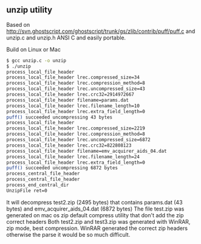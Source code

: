 ## unzip utility

Based on http://svn.ghostscript.com/ghostscript/trunk/gs/zlib/contrib/puff/puff.c and unzip.c and unzip.h
ANSI C and easily portable.

Build on Linux or Mac

```bash
$ gcc unzip.c -o unzip
$ ./unzip
process_local_file_header
process_local_file_header lrec.compressed_size=34
process_local_file_header lrec.compression_method=8
process_local_file_header lrec.uncompressed_size=43
process_local_file_header lrec.crc32=2914972667
process_local_file_header filename=params.dat
process_local_file_header lrec.filename_length=10
process_local_file_header lrec.extra_field_length=0
puff() succeeded uncompressing 43 bytes
process_local_file_header
process_local_file_header lrec.compressed_size=2219
process_local_file_header lrec.compression_method=8
process_local_file_header lrec.uncompressed_size=6872
process_local_file_header lrec.crc32=822808123
process_local_file_header filename=emv_acquirer_aids_04.dat
process_local_file_header lrec.filename_length=24
process_local_file_header lrec.extra_field_length=0
puff() succeeded uncompressing 6872 bytes
process_central_file_header
process_central_file_header
process_end_central_dir
UnzipFile ret=0
```

It will decompress test2.zip (2495 bytes) that contains params.dat (43 bytes) and  emv_acquirer_aids_04.dat (6872 bytes)
The file test.zip was generated on mac os zip default compress utility that don't add the zip correct headers
Both test2.zip and test3.zip was generated with WinRAR, zip mode, best compression. WinRAR generated the correct zip headers otherwise the parse it would be so much difficult.
